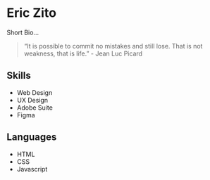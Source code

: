 # Eric Zito

Short Bio...

> “It is possible to commit no mistakes and still lose. That is not weakness, that is life.” - Jean Luc Picard

## Skills
* Web Design
* UX Design
* Adobe Suite
* Figma

## Languages
* HTML
* CSS
* Javascript